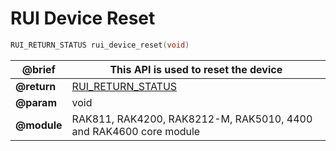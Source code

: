 # RUI Device Reset

```c
RUI_RETURN_STATUS rui_device_reset(void)
```

| **@brief**  | This API is used to reset the device                                                                               |
| ----------- | ------------------------------------------------------------------------------------------------------------------ |
| **@return** | [RUI_RETURN_STATUS](https://doc.rakwireless.com/developer-tools/developer-tools/getting-started#rui_return_status) |
| **@param**  | void                                                                                                               |
| **@module** | RAK811, RAK4200, RAK8212-M, RAK5010, 4400 and RAK4600 core module                                                  |
